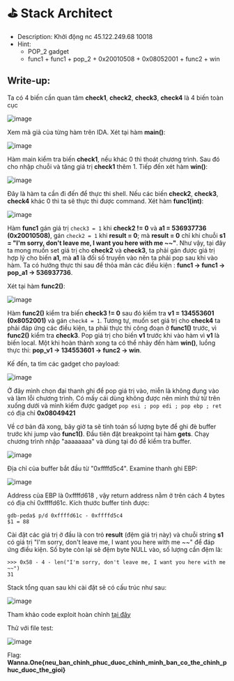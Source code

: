 # ⛳ Stack Architect

- Description: Khởi động nc 45.122.249.68 10018
- Hint:
  - POP_2 gadget
  - func1 + func1 + pop_2 + 0x20010508 + 0x08052001 + func2 + win

## Write-up:


Ta có 4 biến cần quan tâm **check1**, **check2**, **check3**, **check4** là 4 biến toàn cục

![image](https://user-images.githubusercontent.com/48288606/147558474-45f43ce1-f6c4-4693-87fb-647582234b1f.png)

Xem mã giả của từng hàm trên IDA. Xét tại hàm **main()**:

![image](https://user-images.githubusercontent.com/48288606/147556706-61c727af-4529-4697-b4b9-edd08f0e369b.png)

Hàm main kiểm tra biến **check1**, nếu khác 0 thì thoát chương trình. Sau đó cho nhập chuỗi và tăng giá trị **check1** thêm 1. Tiếp đến xét hàm **win()**:

![image](https://user-images.githubusercontent.com/48288606/147556787-1d3b743f-db29-48e9-b804-26a833265cc0.png)

Đây là hàm ta cần đi đến để thực thi shell. Nếu các biến **check2**, **check3**, **check4** khác 0 thì ta sẽ thực thi được command. Xét hàm **func1(int)**:

![image](https://user-images.githubusercontent.com/48288606/147556763-b590f142-1ef8-4a5f-85c1-c87427adb8b9.png)

Hàm **func1** gán giá trị `check3 = 1` khi **check2 != 0** và **a1 = 536937736 (0x20010508)**, gán  `check2 = 1` khi **result = 0**; mà **result = 0** chỉ khi chuỗi **s1 = "I'm sorry, don't leave me, I want you here with me \~\~"**. Như vậy, tại đây ta mong muốn set giá trị cho **check2** và **check3**, ta phải gán được giá trị hợp lý cho biến **a1**, mà **a1** là đối số truyền vào nên ta phải pop sau khi vào hàm. Ta có hướng thực thi sau để thỏa mãn các điều kiện : **func1 -> func1 -> pop_a1 -> 536937736**. 

Xét tại hàm **func2()**:

![image](https://user-images.githubusercontent.com/48288606/147556732-fabc7098-f520-4d98-8cb4-3281e1f2dc03.png)

Hàm **func2()** kiểm tra biến **check3 != 0** sau đó kiểm tra **v1 = 134553601 (0x8052001)** và gán `check4 = 1`. Tương tự, muốn set giá trị cho **check4** ta phải đáp ứng các điều kiện, ta phải thực thi công đoạn ở **func1()** trước, vì **func2()** kiểm tra **check3**. Pop giá trị cho biến **v1** trước khi vào hàm vì **v1** là biến local. Một khi hoàn thành xong ta có thể nhảy đến hàm **win()**, luồng thực thi: **pop_v1 -> 134553601 -> func2 -> win**.

Kế đến, ta tìm các gadget cho payload:

![image](https://user-images.githubusercontent.com/48288606/147575902-bed318de-3121-4a76-83d7-c3adb94f836e.png)

Ở đây mình chọn đại thanh ghi để pop giá trị vào, miễn là không đụng vào và làm lỗi chương trình. Có mấy cái dùng không được nên mình thử từ trên xuống dưới và mình kiếm được gadget `pop esi ; pop edi ; pop ebp ; ret` có địa chỉ **0x08049421** 

Về cơ bản đã xong, bây giờ ta sẽ tính toán số lượng byte để ghi đè buffer trước khi jump vào **func1()**. Đầu tiên đặt breakpoint tại hàm **gets**. Chạy chương trình nhập "aaaaaaaa" và dùng tại đó để kiểm tra buffer.

![image](https://user-images.githubusercontent.com/48288606/147573501-1634578d-7407-4d11-b276-2db10e364fbb.png)

Địa chỉ của buffer bắt đầu từ "0xffffd5c4". Examine thanh ghi EBP:

![image](https://user-images.githubusercontent.com/48288606/147573856-9adeba91-df52-4acc-857d-22ca368ff785.png)

Address của EBP là 0xffffd618 , vậy return address nằm ở trên cách 4 bytes có địa chỉ 0xffffd61c. Kích thước buffer tính được:

```
gdb-peda$ p/d 0xffffd61c - 0xffffd5c4
$1 = 88
```

Cài đặt các giá trị ở đầu là con trỏ **result** (đệm giá trị này) và chuỗi string **s1** có giá trị "I'm sorry, don't leave me, I want you here with me \~\~" để đáp ứng điều kiện. Số byte còn lại sẽ đệm byte NULL vào, số lượng cần đệm là:

```
>>> 0x58 - 4 - len("I'm sorry, don't leave me, I want you here with me ~~")
31
```

Stack tổng quan sau khi cài đặt sẽ có cấu trúc như sau:

![image](https://user-images.githubusercontent.com/48288606/147575085-e0f45be4-813a-4874-8356-c88a57d4eda1.png)


Tham khảo code exploit hoàn chỉnh [tại đây](stack.py)

Thử với file test:

![image](https://user-images.githubusercontent.com/48288606/147570923-176db54a-61b8-40e9-9dd0-5bc2183b0755.png)


Flag: **Wanna.One{neu_ban_chinh_phuc_duoc_chinh_minh_ban_co_the_chinh_phuc_duoc_the_gioi}**
